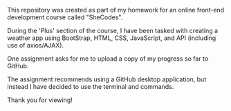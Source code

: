 This repository was created as part of my homework for an online front-end development course called "SheCodes".

During the 'Plus' section of the course, I have been tasked with creating a weather app using BootStrap, HTML, CSS, JavaScript, and API (including use of axios/AJAX).

One assignment asks for me to upload a copy of my progress so far to GitHub.

The assignment recommends using a GitHub desktop application, but instead I have decided to use the terminal and commands.

Thank you for viewing!

